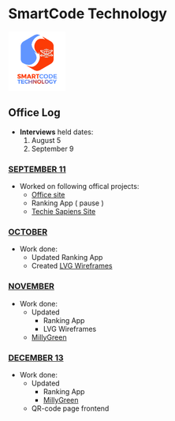 # SmartCode Technology
<img src="logo1.png" alt="logo" height="120">

## Office Log

* **Interviews** held dates:
    1. August 5
    2. September 9

### [SEPTEMBER 11](months/SEPT.md)
* Worked on following offical projects:
    * [Office site](https://tacmoktan.github.io/Office-site/)   
    * Ranking App   ( pause )	
    * [Techie Sapiens Site](https://tacmoktan.github.io/Sapien-site/)

### [OCTOBER](months/OCT.md)
* Work done:
    * Updated Ranking App 
    * Created [LVG Wireframes](https://github.com/tacmoktan/Internship-Side-tasks/tree/master/LVG-mockups)

### [NOVEMBER](months/NOV.md)
* Work done:
    * Updated 
        * Ranking App
        * LVG Wireframes
    * [MillyGreen](https://tacmoktan.github.io/millygreen/)

### [DECEMBER 13](months/DEC.md)
* Work done:
    * Updated 
        * Ranking App
        * [MillyGreen](https://tacmoktan.github.io/millygreen/)
    * QR-code page frontend

